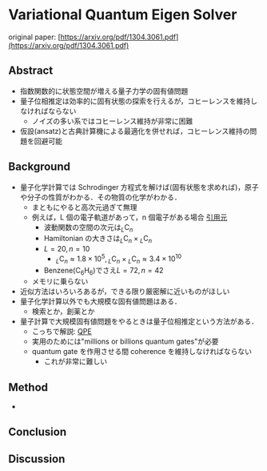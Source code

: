 # Variational Quantum Eigen Solver

original paper: [https://arxiv.org/pdf/1304.3061.pdf](https://arxiv.org/pdf/1304.3061.pdf)

## Abstract

- 指数関数的に状態空間が増える量子力学の固有値問題
- 量子位相推定は効率的に固有状態の探索を行えるが，コヒーレンスを維持しなければならない
  - ノイズの多い系ではコヒーレンス維持が非常に困難
- 仮設(ansatz)と古典計算機による最適化を併せれば，コヒーレンス維持の問題を回避可能

## Background

- 量子化学計算では Schrodinger 方程式を解けば(固有状態を求めれば)，原子や分子の性質がわかる．その物質の化学がわかる．
  - まともにやると高次元過ぎて無理
  - 例えば，L 個の電子軌道があって，n 個電子がある場合 [引用元](https://www.slideshare.net/NakataMaho/ss-117321322)
    - 波動関数の空間の次元は${}_L\mathrm{C}_n$
    - Hamiltonian の大きさは${}_L\mathrm{C}_n\times{}_L\mathrm{C}_n$
    - $L=20, n=10$
      - ${}_L\mathrm{C}_n \approx 1.8 \times 10^5, {}_L\mathrm{C}_n\times{}_L\mathrm{C}_n\approx3.4 \times 10^{10}$
    - Benzene$\left(\mathrm{C}_6\mathrm{H}_6\right)$でさえ$L=72, n=42$
  - メモリに乗らない
- 近似方法はいろいろあるが，できる限り厳密解に近いものがほしい
- 量子化学計算以外でも大規模な固有値問題はある．
  - 検索とか，創薬とか
- 量子計算で大規模固有値問題をやるときは量子位相推定という方法がある．
  - こっちで解説: [QPE]()
  - 実用のためには"millions or billions quantum gates"が必要
  - quantum gate を作用させる間 coherence を維持しなければならない
    - これが非常に難しい

## Method

-

## Conclusion

## Discussion
